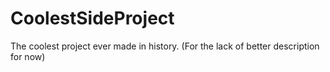 # CoolestSideProject
The coolest project ever made in history. (For the lack of better description for now)
